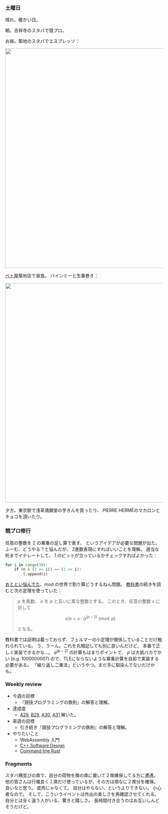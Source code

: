 ### 土曜日

晴れ、暖かい日。

朝。吉祥寺のスタバで競プロ。

お昼。築地のスタバでエスプレッソ：

<img src="https://i.imgur.com/KqTZva3.jpg" width="700">

[ベト屋](https://betoya.jp/store/tsukiji/)築地店で昼食。
バインミーと生春巻き：

<img src="https://i.imgur.com/P3nSXEU.jpg" width="700">

夕方。東京駅で浅草満願堂の芋きんを買ったり、
PIERRE HERMÉのマカロンとチョコを頂いたり。

### 競プロ修行

任意の整数を 2 の冪乗の足し算で表す、
というアイデアが必要な問題が出た。
ふーむ、どうやる？と悩んだが、
2進数表現にすればいいことを理解。
適当な桁までイテレートして、
1 のビットが立っているかチェックすればよかった：

```python
for i in range(30):
    if (n & (1 << i)) == (1 << i):
        l.append(i)
```

[おととい悩んでた](https://github.com/toasa/diary/blob/main/2024/02/08.md)、mod の世界で割り算どうするねん問題。
[教科書](https://www.amazon.co.jp/%E7%AB%B6%E6%8A%80%E3%83%97%E3%83%AD%E3%82%B0%E3%83%A9%E3%83%9F%E3%83%B3%E3%82%B0%E3%81%AE%E9%89%84%E5%89%87-%E3%82%A2%E3%83%AB%E3%82%B4%E3%83%AA%E3%82%BA%E3%83%A0%E5%8A%9B%E3%81%A8%E6%80%9D%E8%80%83%E5%8A%9B%E3%82%92%E9%AB%98%E3%82%81%E3%82%8B77%E3%81%AE%E6%8A%80%E8%A1%93-Compass-Books%E3%82%B7%E3%83%AA%E3%83%BC%E3%82%BA-%E7%B1%B3%E7%94%B0/dp/483997750X)の続きを読むと次の定理を使っていた：

> $p$ を素数、 $a$ を $p$ と互いに素な整数とする。
> このとき、任意の整数 $x$ に対して
> 
> $$ x/a = x \cdot a^{(p-2)} \pmod p$$
> 
> となる。

教科書では証明は載っておらず、フェルマーの小定理が関係していることだけ触れられている。
う、うーん。これを丸暗記しても別に良いんだけど、
本番で正しく実装できるかな...。
$a^{(p-2)}$ の計算もはまりポイントで、
$p$ は大抵バカでかい (e.g. 1000000007) ので、TLEにならないような冪乗計算を自前で実装する必要がある。
「繰り返し二乗法」というやつ。まだ手に馴染んでないだけかも。

### Weekly review

* 今週の目標
    * 『競技プログラミングの鉄則』の解答と理解。
* 達成度
    * [A29](https://atcoder.jp/contests/tessoku-book/tasks/math_and_algorithm_aq), [B29](https://atcoder.jp/contests/tessoku-book/tasks/tessoku_book_db), [A30](https://atcoder.jp/contests/tessoku-book/tasks/tessoku_book_ad), [A31](https://atcoder.jp/contests/tessoku-book/tasks/tessoku_book_ae) 解いた。
* 来週の目標
    * 引き続き『競技プログラミングの鉄則』の解答と理解。
* やりたいこと
    * WebAssembly 入門
    * [C++ Software Design](https://www.amazon.co.jp/Software-Design-Principles-Patterns-High-quality/dp/1098113160)
    * [Command line Rust](https://www.amazon.co.jp/Command-Line-Rust-Project-Based-Primer-Writing/dp/1098109430)

### Fragments

スタバ横並びの席で、自分の荷物を隣の席に置いて２席確保してる方に遭遇。
他の皆さんは行儀良く１席だけ使っているが、その方は頑なに２席分を確保。
良いなと思う。
皮肉じゃなくて。
自分はやらない、というよりできない。
小心者なので。
そして、こういうイベントは外出の楽しさを再確認させてくれる。
自分とは全く違う人がいる、驚きと嬉しさ。
長時間付き合うのはお互いしんどそうだけど。